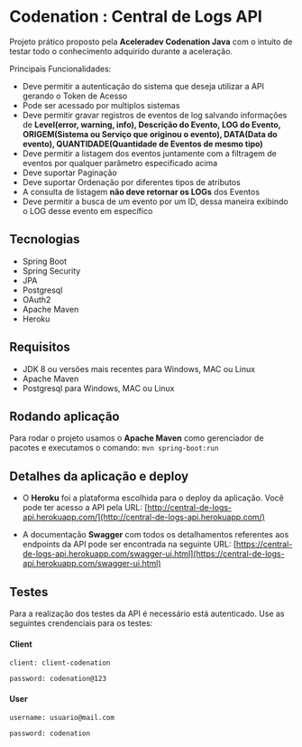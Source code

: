 # Codenation : Central de Logs API
Projeto prático proposto pela **Aceleradev Codenation Java** com o intuito de testar todo o conhecimento adquirido durante a aceleração.

 Principais Funcionalidades:
-   Deve permitir a autenticação do sistema que deseja utilizar a API gerando o Token de Acesso
-   Pode ser acessado por multiplos sistemas
-   Deve permitir gravar registros de eventos de log salvando informações de  **Level(error, warning, info), Descrição do Evento, LOG do Evento, ORIGEM(Sistema ou Serviço que originou o evento), DATA(Data do evento), QUANTIDADE(Quantidade de Eventos de mesmo tipo)**
-   Deve permitir a listagem dos eventos juntamente com a filtragem de eventos por qualquer parâmetro especificado acima
-   Deve suportar Paginação
-   Deve suportar Ordenação por diferentes tipos de atributos
-   A consulta de listagem  **não deve retornar os LOGs**  dos Eventos
-   Deve permitir a busca de um evento por um ID, dessa maneira exibindo o LOG desse evento em específico 

## Tecnologias 
- Spring Boot
- Spring Security
- JPA
- Postgresql
- OAuth2
- Apache Maven
- Heroku

## Requisitos
- JDK 8 ou versões mais recentes para Windows, MAC ou Linux
- Apache Maven
- Postgresql para Windows, MAC ou Linux


## Rodando aplicação
 Para rodar o projeto usamos o **Apache Maven** como gerenciador de pacotes e executamos o comando:
 `mvn spring-boot:run`


## Detalhes da aplicação e deploy

- O **Heroku** foi a plataforma escolhida para o deploy da aplicação. Você pode ter acesso a API pela URL: [http://central-de-logs-api.herokuapp.com/](http://central-de-logs-api.herokuapp.com/)

- A documentação **Swagger**  com todos os detalhamentos referentes aos endpoints da API pode ser encontrada na seguinte URL: [https://central-de-logs-api.herokuapp.com/swagger-ui.html](https://central-de-logs-api.herokuapp.com/swagger-ui.html)

## Testes

Para a realização dos testes da API é necessário está autenticado.
Use as seguintes crendenciais para os testes:

#### Client
`client: client-codenation`

`password: codenation@123`  
 
#### User

`username: usuario@mail.com`

`password: codenation`


